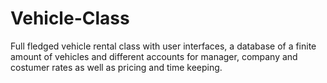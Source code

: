 # Vehicle-Class
Full fledged vehicle rental class with user interfaces, a database of a finite amount of vehicles and different accounts for manager, company and costumer rates as well as pricing and time keeping.
